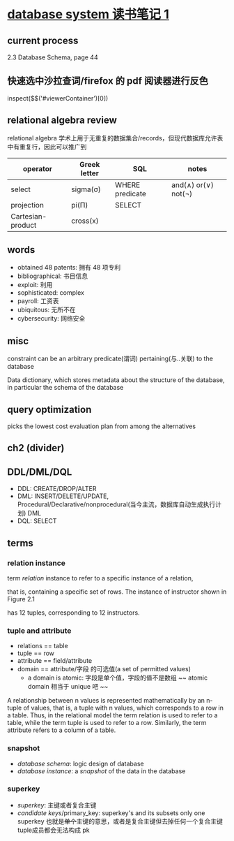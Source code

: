# [database system 读书笔记 1](/2021/09/database_system_concept_1.md)

## current process

2.3 Database Schema, page 44

## 快速选中沙拉查词/firefox 的 pdf 阅读器进行反色

inspect($$('#viewerContainer')[0])

## relational algebra review

relational algebra 学术上用于无重复的数据集合/records，但现代数据库允许表中有重复行，因此可以推广到

| operator | Greek letter | SQL | notes |
| --- | --- | --- | --- |
| select | sigma(σ) | WHERE predicate | and(∧) or(∨) not(¬) |
| projection | pi(Π) | SELECT |
| Cartesian-product | cross(x) |

## words

- obtained 48 patents: 拥有 48 项专利
- bibliographical: 书目信息
- exploit: 利用
- sophisticated: complex
- payroll: 工资表
- ubiquitous: 无所不在
- cybersecurity: 网络安全

## misc

constraint can be an arbitrary predicate(谓词) pertaining(与..关联) to the database

Data dictionary, which stores metadata about the structure of the database, in
particular the schema of the database

## query optimization

picks the lowest cost evaluation plan from among the alternatives

## ch2 (divider)

## DDL/DML/DQL

- DDL: CREATE/DROP/ALTER
- DML: INSERT/DELETE/UPDATE, Procedural/Declarative/nonprocedural(当今主流，数据库自动生成执行计划) DML
- DQL: SELECT

## terms

### relation instance

term *relation* instance to refer to a specific instance of a relation,

that is, containing a specific set of rows. The instance of instructor shown in Figure 2.1

has 12 tuples, corresponding to 12 instructors.

### tuple and attribute

- relations == table
- tuple == row
- attribute == field/attribute
- domain == attribute/字段 的可选值(a set of permitted values)
    * a domain is atomic: 字段是单个值，字段的值不是数组 ~~ atomic domain 相当于 unique 吧 ~~

A relationship between n values is represented mathematically by an
n-tuple of values, that is, a tuple with n values, which corresponds to a row in a table.
Thus, in the relational model the term relation is used to refer to a table, while the
term tuple is used to refer to a row. Similarly, the term attribute refers to a column of a
table.

### snapshot
- *database schema*: logic design of database
- *database instance*: a *snapshot* of the data in the database

### superkey
- *superkey*: 主键或者复合主键
- *candidate keys*/primary_key: superkey's and its subsets only one superkey
    也就是~~单个~~主键的意思，或者是复合主键但去掉任何一个复合主键tuple成员都会无法构成 pk
